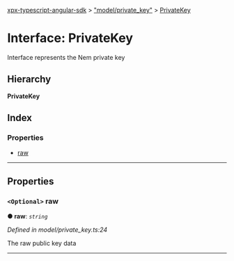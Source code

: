 [xpx-typescript-angular-sdk](../README.md) > ["model/private_key"](../modules/_model_private_key_.md) > [PrivateKey](../interfaces/_model_private_key_.privatekey.md)

# Interface: PrivateKey

Interface represents the Nem private key

## Hierarchy

**PrivateKey**

## Index

### Properties

* [raw](_model_private_key_.privatekey.md#raw)

---

## Properties

<a id="raw"></a>

### `<Optional>` raw

**● raw**: *`string`*

*Defined in model/private_key.ts:24*

The raw public key data

___

